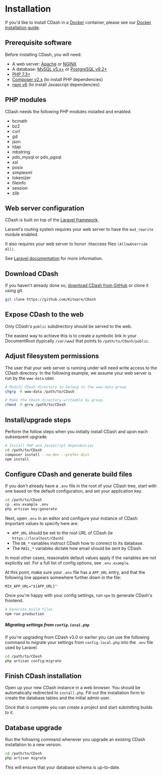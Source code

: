 # Installation

If you'd like to install CDash in a [Docker](https://www.docker.com) container, please see our
[Docker installation guide](docker.md).

## Prerequisite software

Before installing CDash, you will need:

- A web server: [Apache](https://httpd.apache.org) or [NGINX](https://www.nginx.com)
- A database: [MySQL v5.x+](https://www.mysql.com) or [PostgreSQL v9.2+](https://www.postgresql.org)
- [PHP 7.3+](https://www.php.net)
- [Composer v2.x](https://getcomposer.org) (to install PHP dependencies)
- [npm v6](https://www.npmjs.com/) (to install Javascript dependencies)

## PHP modules

CDash needs the following PHP modules installed and enabled.

- bcmath
- bz2
- curl
- gd
- json
- ldap
- mbstring
- pdo_mysql or pdo_pgsql
- xsl
- posix
- simplexml
- tokenizer
- fileinfo
- session
- zlib

## Web server configuration

CDash is built on top of the [Laravel framework](https://laravel.com).

Laravel's routing system requires your web server to have the `mod_rewrite` module enabled.

It also requires your web server to honor .htaccess files `(AllowOverride All)`.

See [Laravel documentation](https://laravel.com/docs/6.x/installation#pretty-urls) for more information.

## Download CDash

If you haven't already done so, [download CDash from GitHub](https://github.com/Kitware/CDash/releases) or clone it using git.

```bash
git clone https://github.com/Kitware/CDash
```

## Expose CDash to the web

Only CDash's `public` subdirectory should be served to the web.

The easiest way to achieve this is to create a symbolic link in your DocumentRoot
(typically `/var/www`) that points to `/path/to/CDash/public`.

## Adjust filesystem permissions

The user that your web server is running under will need write access to the CDash directory.
In the following example, we assume your web server is run by the `www-data` user.

```bash
# Modify CDash directory to belong to the www-data group
chgrp -R www-data /path/to/CDash

# Make the CDash directory writeable by group.
chmod -R g+rw /path/to/CDash
```

## Install/upgrade steps

Perform the follow steps when you initially install CDash and upon each subsequent upgrade.

```bash
# Install PHP and JavaScript dependencies
cd /path/to/CDash
composer install --no-dev --prefer-dist
npm install
```

## Configure CDash and generate build files

If you don't already have a `.env` file in the root of your CDash tree, start with
one based on the default configuration, and set your application key.

```bash
cd /path/to/CDash
cp .env.example .env
php artisan key:generate
```

Next, open `.env` in an editor and configure your instance of CDash.
Important values to specify here are:

* `APP_URL` should be set to the root URL of CDash (ie `https://localhost/CDash`)
* The `DB_*` variables instruct CDash how to connect to its database.
* The `MAIL_*` variables dictate how email should be sent by CDash.

In most other cases, reasonable default values apply if the variables are not explicitly set.
For a full list of config options, see `.env.example`.

At this point, make sure your `.env` file has a `APP_URL` entry, and that the following line
appears somewhere further down in the file:
```
MIX_APP_URL="${APP_URL}"
```

Once you're happy with your config settings, run `npm` to generate CDash's frontend.

```bash
# Generate build files
npm run production
```

##### Migrating settings from `config.local.php`
If you're upgrading from CDash v3.0 or earlier you can use the following command to migrate
your settings from `config.local.php` into the `.env` file used by Laravel.

```bash
cd /path/to/CDash
php artisan config:migrate
```

## Finish CDash installation

Open up your new CDash instance in a web browser. You should be automatically
redirected to `install.php`. Fill out the installation form to create the
database tables and the initial admin user.

Once that is complete you can create a project and start submitting builds to it.

## Database upgrade

Run the following command whenever you upgrade an existing CDash installation to a new version.

```bash
cd /path/to/CDash
php artisan migrate
```

This will ensure that your database schema is up-to-date.
